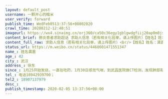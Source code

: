```yaml
---
layout: default_post
username: 一颗开心的糯米
user_verify: forward
publish_time: WedFeb0513:37:56+08002020
crawl_time: 20200212-12:40:51
imageurl: https://wx4.sinaimg.cn/orj360/ca50c36egy1gblgwdgfiij20ap0m8jsf.jpg,https://wx4.sinaimg.cn/orj360/ca50c36egy1gblgwdyy8gj20u01qgq8q.jpg,https://wx4.sinaimg.cn/orj360/ca50c36egy1gblgwd3me9j21hc0pmwj6.jpg,https://wx3.sinaimg.cn/orj360/ca50c36egy1gblgwetfc6j20u0140tf1.jpg,https://wx2.sinaimg.cn/orj360/ca50c36egy1gblgwf9thkj20u0140ac9.jpg,https://wx1.sinaimg.cn/orj360/ca50c36egy1gblgwfqn64j20u0140n2b.jpg
content_brief: 肺炎患者求助超话 求助人信息（若有相关化验单，请上传图片）【姓名】姓名：龚震【年龄】42【所在城市】武汉【所在小区、社区】徐东【患病时间】1月25开始发烧，一直在吃药，1月30日感觉气喘，到武昌医院做CT检测，发现肺部有感染。疑似新肺。2月2日到省人民医院做核酸检测，3号确认为阳性。 ...全文
content_full_raw: 求助人信息（若有相关化验单，请上传图片）<br/>【姓名】姓名：龚震<br/>【年龄】42<br/>【所在城市】武汉<br/>【所在小区、社区】徐东<br/>【患病时间】1月25开始发烧，一直在吃药，1月30日感觉气喘，到武昌医院做CT检测，发现肺部有感染。疑似新肺。2月2日到省人民医院做核酸检测，3号确认为阳性。目前症状发烧，呼吸困难，己在通过社区在排队等待收冶。只要有接收医院，120可以马上送诊！请大家帮助提供信息！<br/>【联系方式】电话18942939700；<br/>【其他紧急联系人】18907137979<br/>【病情描述】
status_url: https://m.weibo.cn/status/4468601471551347
name_: 姓名龚震
age_: 42
city_: 武汉
address_: 徐东
since_: 1月25开始发烧，一直在吃药，1月30日感觉气喘，到武昌医院做CT检测，发现肺部有感染。疑似新肺。2月2日到省人民医院做核酸检测，3号确认为阳性。目前症状发烧，呼吸困难，己在通过社区在排队等待收冶。只要有接收医院，120可以马上送诊！请大家帮助提供信息！
tel_: 电话18942939700；
tel2_: 18907137979
desc_: 
publish_timestamp: 2020-02-05 13:37:56+08:00
---
```

